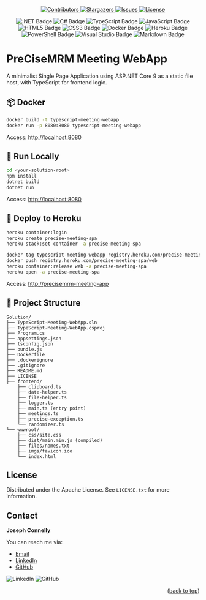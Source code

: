 <a name="readme-top"></a>



<!-- PROJECT SHIELDS -->
<p align="center">
  <a href="https://github.com/your-org/your-repo/graphs/contributors">
    <img src="https://img.shields.io/github/contributors/your-org/your-repo.svg?style=for-the-badge" alt="Contributors">
  </a>
  <a href="https://github.com/your-org/your-repo/stargazers">
    <img src="https://img.shields.io/github/stars/your-org/your-repo.svg?style=for-the-badge" alt="Stargazers">
  </a>
  <a href="https://github.com/your-org/your-repo/issues">
    <img src="https://img.shields.io/github/issues/your-org/your-repo.svg?style=for-the-badge" alt="Issues">
  </a>
  <a href="https://github.com/your-org/your-repo/blob/main/LICENSE.txt">
    <img src="https://img.shields.io/github/license/your-org/your-repo.svg?style=for-the-badge" alt="License">
  </a>
</p>



<!-- TECHNOLOGY SHIELDS -->
<p align="center">
  <img src="https://img.shields.io/badge/.NET-5C2D91?style=for-the-badge&logo=.net&logoColor=white" alt=".NET Badge"/>
  <img src="https://img.shields.io/badge/c%23-%23239120.svg?style=for-the-badge&logo=csharp&logoColor=white" alt="C# Badge"/>
  <img src="https://img.shields.io/badge/TypeScript-3178C6?style=for-the-badge&logo=typescript&logoColor=white" alt="TypeScript Badge"/>
  <img src="https://img.shields.io/badge/javascript-%23323330.svg?style=for-the-badge&logo=javascript&logoColor=%23F7DF1E" alt="JavaScript Badge"/>
  <img src="https://img.shields.io/badge/html5-%23E34F26.svg?style=for-the-badge&logo=html5&logoColor=white" alt="HTML5 Badge"/>
  <img src="https://img.shields.io/badge/css3-%231572B6.svg?style=for-the-badge&logo=css3&logoColor=white" alt="CSS3 Badge"/>
  <img src="https://img.shields.io/badge/Docker-2496ED?style=for-the-badge&logo=docker&logoColor=white" alt="Docker Badge"/>
  <img src="https://img.shields.io/badge/heroku-%23430098.svg?style=for-the-badge&logo=heroku&logoColor=white" alt="Heroku Badge"/>
  <img src="https://img.shields.io/badge/PowerShell-5391FE?style=for-the-badge&logo=powershell&logoColor=white" alt="PowerShell Badge"/>
  <img src="https://img.shields.io/badge/Visual%20Studio-5C2D91.svg?style=for-the-badge&logo=visual-studio&logoColor=white" alt="Visual Studio Badge"/>
  <img src="https://img.shields.io/badge/markdown-%23000000.svg?style=for-the-badge&logo=markdown&logoColor=white" alt="Markdown Badge"/>
</p>



# PreCiseMRM Meeting WebApp

A minimalist Single Page Application using ASP.NET Core 9 as a static file host, with TypeScript for frontend logic.



## 📦 Docker
```bash
docker build -t typescript-meeting-webapp .
docker run -p 8080:8080 typescript-meeting-webapp
```
Access: [http://localhost:8080](http://localhost:8080)



## 🚀 Run Locally
```bash
cd <your-solution-root>
npm install
dotnet build
dotnet run
```
Access: [http://localhost:8080](http://localhost:8080)



## 🚢 Deploy to Heroku
```bash
heroku container:login
heroku create precise-meeting-spa
heroku stack:set container -a precise-meeting-spa

docker tag typescript-meeting-webapp registry.heroku.com/precise-meeting-spa/web
docker push registry.heroku.com/precise-meeting-spa/web
heroku container:release web -a precise-meeting-spa
heroku open -a precise-meeting-spa
```
Access: [http://precisemrm-meeting-app](https://precise-meeting-spa-254ba9037d63.herokuapp.com/)



## 📁 Project Structure
```
Solution/
├── TypeScript-Meeting-WebApp.sln
├── TypeScript-Meeting-WebApp.csproj
├── Program.cs
├── appsettings.json
├── tsconfig.json
├── bundle.js
├── Dockerfile
├── .dockerignore
├── .gitignore
├── README.md
├── LICENSE
├── frontend/
    ├── clipboard.ts
    ├── date-helper.ts
    ├── file-helper.ts
    ├── logger.ts
    ├── main.ts (entry point)
    ├── meetings.ts
    ├── precise-exception.ts
    └── randomizer.ts
└── wwwroot/
    ├── css/site.css
    ├── dist/main.min.js (compiled)
    ├── files/names.txt
    ├── imgs/favicon.ico
    └── index.html
```



## License

Distributed under the Apache License. See `LICENSE.txt` for more information.



## Contact

**Joseph Connelly** 

You can reach me via:
- [Email](mailto:joseph_a_connelly@yahoo.com)
- [LinkedIn](https://www.linkedin.com/in/joseph-a-connelly)
- [GitHub](https://github.com/jconnelly-dev)

![LinkedIn](https://img.shields.io/badge/linkedin-%230077B5.svg?style=for-the-badge&logo=linkedin&logoColor=white) ![GitHub](https://img.shields.io/badge/github-%23121011.svg?style=for-the-badge&logo=github&logoColor=white)
<br />

<p align="right">(<a href="#readme-top">back to top</a>)</p>



<!-- MARKDOWN LINKS & IMAGES -->
[contributors-shield]: https://img.shields.io/github/contributors/othneildrew/Best-README-Template.svg?style=for-the-badge
[contributors-url]: https://github.com/othneildrew/Best-README-Template/graphs/contributors
[stars-shield]: https://img.shields.io/github/stars/othneildrew/Best-README-Template.svg?style=for-the-badge
[stars-url]: https://github.com/othneildrew/Best-README-Template/stargazers
[issues-shield]: https://img.shields.io/github/issues/othneildrew/Best-README-Template.svg?style=for-the-badge
[issues-url]: https://github.com/othneildrew/Best-README-Template/issues
[license-shield]: https://img.shields.io/github/license/othneildrew/Best-README-Template.svg?style=for-the-badge
[license-url]: https://github.com/othneildrew/Best-README-Template/blob/master/LICENSE.txt
